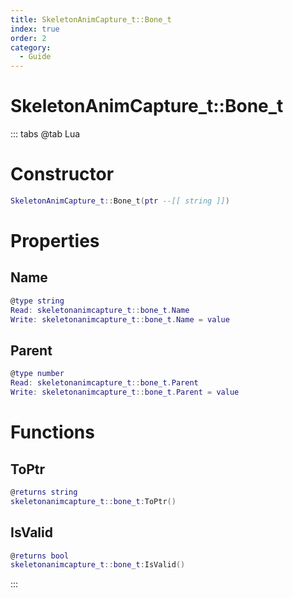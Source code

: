 ```yaml
---
title: SkeletonAnimCapture_t::Bone_t
index: true
order: 2
category:
  - Guide
---
```


# SkeletonAnimCapture_t::Bone_t

::: tabs
@tab Lua
# Constructor
```lua
SkeletonAnimCapture_t::Bone_t(ptr --[[ string ]])
```
# Properties
## Name 
```lua
@type string
Read: skeletonanimcapture_t::bone_t.Name
Write: skeletonanimcapture_t::bone_t.Name = value
```
## Parent 
```lua
@type number
Read: skeletonanimcapture_t::bone_t.Parent
Write: skeletonanimcapture_t::bone_t.Parent = value
```
# Functions
## ToPtr
```lua
@returns string
skeletonanimcapture_t::bone_t:ToPtr()
```
## IsValid
```lua
@returns bool
skeletonanimcapture_t::bone_t:IsValid()
```

:::